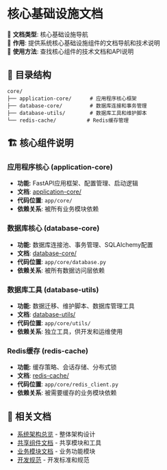 # 核心基础设施文档

📝 **文档类型**: 核心基础设施导航  
📍 **作用**: 提供系统核心基础设施组件的文档导航和技术说明  
🔗 **使用方法**: 查找核心组件的技术文档和API说明

## 📂 目录结构

```
core/
├── application-core/      # 应用程序核心框架
├── database-core/         # 数据库连接和事务管理
├── database-utils/        # 数据库工具和维护脚本
└── redis-cache/          # Redis缓存管理
```

## 🏗️ 核心组件说明

### 应用程序核心 (application-core)
- **功能**: FastAPI应用框架、配置管理、启动逻辑
- **文档**: [application-core/](./application-core/)
- **代码位置**: `app/core/`
- **依赖关系**: 被所有业务模块依赖

### 数据库核心 (database-core)
- **功能**: 数据库连接池、事务管理、SQLAlchemy配置
- **文档**: [database-core/](./database-core/)
- **代码位置**: `app/core/database.py`
- **依赖关系**: 被所有数据访问层依赖

### 数据库工具 (database-utils)
- **功能**: 数据迁移、维护脚本、数据库管理工具
- **文档**: [database-utils/](./database-utils/)
- **代码位置**: `app/core/utils/`
- **依赖关系**: 独立工具，供开发和运维使用

### Redis缓存 (redis-cache)
- **功能**: 缓存策略、会话存储、分布式锁
- **文档**: [redis-cache/](./redis-cache/)
- **代码位置**: `app/core/redis_client.py`
- **依赖关系**: 被需要缓存的业务模块依赖

## 🔗 相关文档
- [系统架构总览](../architecture/overview.md) - 整体架构设计
- [共享组件文档](../shared/) - 共享模块和工具
- [业务模块文档](../modules/) - 业务功能模块
- [开发规范](../standards/) - 开发标准和规范